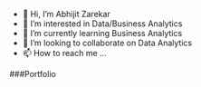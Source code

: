 - 👋 Hi, I’m Abhijit Zarekar
- 👀 I’m interested in Data/Business Analytics 
- 🌱 I’m currently learning Business Analytics
- 💞️ I’m looking to collaborate on Data Analytics
- 📫 How to reach me ...

<!---
abhijit-z/abhijit-z is a ✨ special ✨ repository because its `README.md` (this file) appears on your GitHub profile.
You can click the Preview link to take a look at your changes.
--->
###Portfolio
